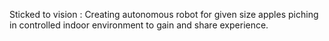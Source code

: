 
Sticked to vision : Creating autonomous robot for given size apples piching in controlled indoor environment to gain and share experience.
